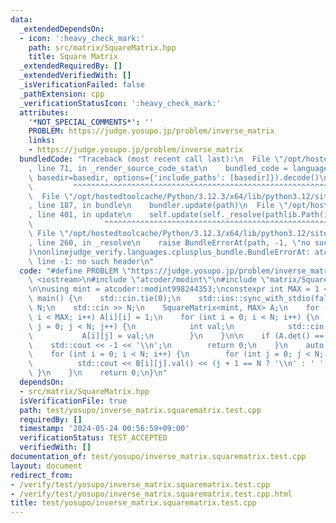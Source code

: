 ```yaml
---
data:
  _extendedDependsOn:
  - icon: ':heavy_check_mark:'
    path: src/matrix/SquareMatrix.hpp
    title: Square Matrix
  _extendedRequiredBy: []
  _extendedVerifiedWith: []
  _isVerificationFailed: false
  _pathExtension: cpp
  _verificationStatusIcon: ':heavy_check_mark:'
  attributes:
    '*NOT_SPECIAL_COMMENTS*': ''
    PROBLEM: https://judge.yosupo.jp/problem/inverse_matrix
    links:
    - https://judge.yosupo.jp/problem/inverse_matrix
  bundledCode: "Traceback (most recent call last):\n  File \"/opt/hostedtoolcache/Python/3.12.3/x64/lib/python3.12/site-packages/onlinejudge_verify/documentation/build.py\"\
    , line 71, in _render_source_code_stat\n    bundled_code = language.bundle(stat.path,\
    \ basedir=basedir, options={'include_paths': [basedir]}).decode()\n          \
    \         ^^^^^^^^^^^^^^^^^^^^^^^^^^^^^^^^^^^^^^^^^^^^^^^^^^^^^^^^^^^^^^^^^^^^^^^^^^^^^^^^^\n\
    \  File \"/opt/hostedtoolcache/Python/3.12.3/x64/lib/python3.12/site-packages/onlinejudge_verify/languages/cplusplus.py\"\
    , line 187, in bundle\n    bundler.update(path)\n  File \"/opt/hostedtoolcache/Python/3.12.3/x64/lib/python3.12/site-packages/onlinejudge_verify/languages/cplusplus_bundle.py\"\
    , line 401, in update\n    self.update(self._resolve(pathlib.Path(included), included_from=path))\n\
    \                ^^^^^^^^^^^^^^^^^^^^^^^^^^^^^^^^^^^^^^^^^^^^^^^^^^^^^^^^^\n \
    \ File \"/opt/hostedtoolcache/Python/3.12.3/x64/lib/python3.12/site-packages/onlinejudge_verify/languages/cplusplus_bundle.py\"\
    , line 260, in _resolve\n    raise BundleErrorAt(path, -1, \"no such header\"\
    )\nonlinejudge_verify.languages.cplusplus_bundle.BundleErrorAt: atcoder/modint:\
    \ line -1: no such header\n"
  code: "#define PROBLEM \"https://judge.yosupo.jp/problem/inverse_matrix\"\n\n#include\
    \ <iostream>\n#include \"atcoder/modint\"\n#include \"matrix/SquareMatrix.hpp\"\
    \n\nusing mint = atcoder::modint998244353;\nconstexpr int MAX = 1 << 9;\n\nint\
    \ main() {\n    std::cin.tie(0);\n    std::ios::sync_with_stdio(false);\n    int\
    \ N;\n    std::cin >> N;\n    SquareMatrix<mint, MAX> A;\n    for (int i = 0;\
    \ i < MAX; i++) A[i][i] = 1;\n    for (int i = 0; i < N; i++) {\n        for (int\
    \ j = 0; j < N; j++) {\n            int val;\n            std::cin >> val;\n \
    \           A[i][j] = val;\n        }\n    }\n\n    if (A.det() == 0) {\n    \
    \    std::cout << -1 << '\\n';\n        return 0;\n    }\n    auto B = A.inv();\n\
    \    for (int i = 0; i < N; i++) {\n        for (int j = 0; j < N; j++) {\n  \
    \          std::cout << B[i][j].val() << (j + 1 == N ? '\\n' : ' ');\n       \
    \ }\n    }\n    return 0;\n}\n"
  dependsOn:
  - src/matrix/SquareMatrix.hpp
  isVerificationFile: true
  path: test/yosupo/inverse_matrix.squarematrix.test.cpp
  requiredBy: []
  timestamp: '2024-05-24 00:56:59+09:00'
  verificationStatus: TEST_ACCEPTED
  verifiedWith: []
documentation_of: test/yosupo/inverse_matrix.squarematrix.test.cpp
layout: document
redirect_from:
- /verify/test/yosupo/inverse_matrix.squarematrix.test.cpp
- /verify/test/yosupo/inverse_matrix.squarematrix.test.cpp.html
title: test/yosupo/inverse_matrix.squarematrix.test.cpp
---
```


